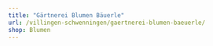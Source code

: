 ```yaml
---
title: "Gärtnerei Blumen Bäuerle"
url: /villingen-schwenningen/gaertnerei-blumen-baeuerle/
shop: Blumen
---
```

